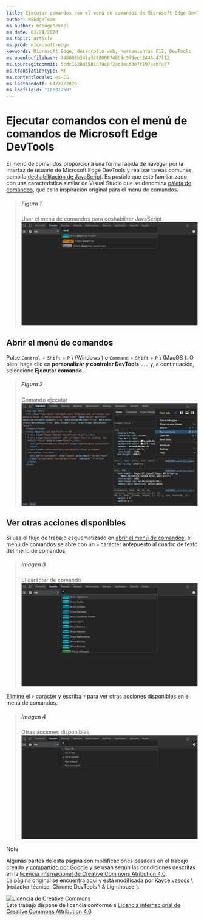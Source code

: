 ```yaml
---
title: Ejecutar comandos con el menú de comandos de Microsoft Edge DevTools
author: MSEdgeTeam
ms.author: msedgedevrel
ms.date: 03/24/2020
ms.topic: article
ms.prod: microsoft-edge
keywords: Microsoft Edge, desarrollo web, herramientas F12, DevTools
ms.openlocfilehash: 748008b347a3498008748b9c3f9ecc1445c47f12
ms.sourcegitcommit: 5cdc1626d5581b79c0f2ac4ea62e7f1974ebfa57
ms.translationtype: MT
ms.contentlocale: es-ES
ms.lasthandoff: 04/27/2020
ms.locfileid: "10601750"
---
```

<!-- Copyright Kayce Basques 

   Licensed under the Apache License, Version 2.0 (the "License");
   you may not use this file except in compliance with the License.
   You may obtain a copy of the License at

       https://www.apache.org/licenses/LICENSE-2.0

   Unless required by applicable law or agreed to in writing, software
   distributed under the License is distributed on an "AS IS" BASIS,
   WITHOUT WARRANTIES OR CONDITIONS OF ANY KIND, either express or implied.
   See the License for the specific language governing permissions and
   limitations under the License.  -->  





# Ejecutar comandos con el menú de comandos de Microsoft Edge DevTools   

  

El menú de comandos proporciona una forma rápida de navegar por la interfaz de usuario de Microsoft Edge DevTools y realizar tareas comunes, como la [deshabilitación de JavaScript][JavascriptDisable].  Es posible que esté familiarizado con una característica similar de Visual Studio que se denomina [paleta de comandos][VisualStudioCodeUICommandPalette], que es la inspiración original para el menú de comandos.  

> ##### Figura 1  
> Usar el menú de comandos para deshabilitar JavaScript  
> ![Usar el menú de comandos para deshabilitar JavaScript][ImageDisableJS]  

## Abrir el menú de comandos   

Pulse `Control` + `Shift` + `P` \ (Windows \) o `Command` + `Shift` + `P` \ (MacOS \). O bien, haga clic en **personalizar y controlar DevTools** `...` y, a continuación, seleccione **Ejecutar comando**.  

> ##### Figura 2  
> Comando ejecutar  
> ![Comando ejecutar][ImageRunCommand]  

## Ver otras acciones disponibles   

Si usa el flujo de trabajo esquematizado en [abrir el menú de comandos](#open-the-command-menu), el menú de comandos se abre con un `>` carácter antepuesto al cuadro de texto del menú de comandos.  

> ##### Imagen 3  
> El carácter de comando  
> ![El carácter de comando][ImageCommandCharacter]  

Elimine el `>` carácter y escriba `?` para ver otras acciones disponibles en el menú de comandos.  

> ##### Imagen 4  
> Otras acciones disponibles  
> ![Otras acciones disponibles][ImageActions]  

 



<!-- image links -->  

[ImageDisableJS]: /microsoft-edge/devtools-guide-chromium/media/command-menu-run-command-java.msft.png "Ilustración 1: usar el menú de comandos para deshabilitar JavaScript"  
[ImageRunCommand]: /microsoft-edge/devtools-guide-chromium/media/command-menu-options-run-command.msft.png "Ilustración 2: comando ejecutar"  
[ImageCommandCharacter]: /microsoft-edge/devtools-guide-chromium/media/command-menu-run-command.msft.png "Ilustración 3: el carácter de comando"  
[ImageActions]: /microsoft-edge/devtools-guide-chromium/media/command-menu-help.msft.png "Ilustración 4: otras acciones disponibles"  

<!-- links -->  

[JavascriptDisable]: /microsoft-edge/devtools-guide-chromium/javascript/disable "Deshabilitar JavaScript con Microsoft Edge DevTools"  

[VisualStudioCodeUICommandPalette]: https://code.visualstudio.com/docs/getstarted/userinterface#_command-palette "Paleta de comandos: interfaz de usuario de Visual Studio"  

> [!NOTE]
> Algunas partes de esta página son modificaciones basadas en el trabajo creado y [compartido por Google][GoogleSitePolicies] y se usan según las condiciones descritas en la [licencia internacional de Creative Commons Atribution 4,0][CCA4IL].  
> La página original se encuentra [aquí](https://developers.google.com/web/tools/chrome-devtools/command-menu/index) y está modificada por [Kayce vascos][KayceBasques] \ (redactor técnico, Chrome DevTools \ & Lighthouse \).  

[![Licencia de Creative Commons][CCby4Image]][CCA4IL]  
Este trabajo dispone de licencia conforme a [Licencia internacional de Creative Commons Attribution 4.0][CCA4IL].  

[CCA4IL]: https://creativecommons.org/licenses/by/4.0  
[CCby4Image]: https://i.creativecommons.org/l/by/4.0/88x31.png  
[GoogleSitePolicies]: https://developers.google.com/terms/site-policies  
[KayceBasques]: https://developers.google.com/web/resources/contributors/kaycebasques  
